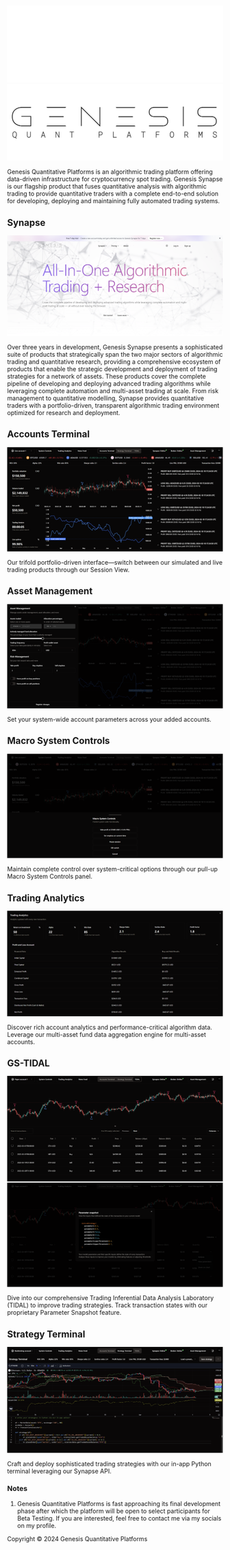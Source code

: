 ![GQP Logo](assets/GQPWhiteThick.png#gh-dark-mode-only)
![GQP Logo](assets/GQPBlackThick.png#gh-light-mode-only)

Genesis Quantitative Platforms is an algorithmic trading platform offering data-driven infrastructure for cryptocurrency spot trading. Genesis Synapse is our flagship product that fuses quantitative analysis with algorithmic trading to provide quantitative traders with a complete end-to-end solution for developing, deploying and maintaining fully automated trading systems.

## Synapse

![GQP Landing](assets/GQPLandingLightLatest.png)

Over three years in development, Genesis Synapse presents a sophisticated suite of products that strategically span the two major sectors of algorithmic trading and quantitative research, providing a comprehensive ecosystem of products that enable the strategic development and deployment of trading strategies for a network of assets. These products cover the complete pipeline of developing and deploying advanced trading algorithms while leveraging complete automation and multi-asset trading at scale. From risk management to quantitative modelling, Synapse provides quantitative traders with a portfolio-driven, transparent algorithmic trading environment optimized for research and deployment.

## Accounts Terminal

![AccountsTerminal](assets/AccountsTerminal.png)

Our trifold portfolio-driven interface—switch between our simulated and live trading products through our Session View.

## Asset Management

![AssetManagement](assets/AssetManagement.png)

Set your system-wide account parameters across your added accounts.

## Macro System Controls

![MacroSystemControls](assets/MacroSystemControls.png)

Maintain complete control over system-critical options through our pull-up Macro System Controls panel.

## Trading Analytics

![TradingAnalytics](assets/TradingAnalytics.png)

Discover rich account analytics and performance-critical algorithm data. Leverage our multi-asset fund data aggregation engine for multi-asset accounts.

## GS-TIDAL

![TIDAL](assets/TIDAL.png)
![TIDAL](assets/TIDALParameterSnapshot.png)

Dive into our comprehensive Trading Inferential Data Analysis Laboratory (TIDAL) to improve trading strategies. Track transaction states with our proprietary Parameter Snapshot feature.

## Strategy Terminal

![StrategyTerminal](assets/StrategyTerminal.png)

Craft and deploy sophisticated trading strategies with our in-app Python terminal leveraging our Synapse API.

### Notes

1. Genesis Quantitative Platforms is fast approaching its final development phase after which the platform will be open to select participants for Beta Testing. If you are interested, feel free to contact me via my socials on my profile.

Copyright © 2024 Genesis Quantitative Platforms
